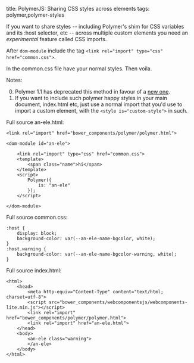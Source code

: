 title: PolymerJS: Sharing CSS styles across elements
tags: polymer,polymer-styles

If you want to share styles -- including Polymer's shim for CSS variables and its :host selector, etc  -- across multiple custom elements you need an *experimental* feature called CSS imports.

After ```dom-module``` include the tag ```<link rel="import" type="css" href="common.css">```. 

In the common.css file have your normal styles. Then voila.

Notes:

0. Polymer 1.1 has deprecated this method in favour of a [new one](https://blog.polymer-project.org/announcements/2015/08/13/1.1-release/).
0. If you want to include such polymer happy styles in your main document, index.html etc, just use a normal import that you'd use to import a custom element, with the ```<style is="custom-style">``` in such.

Full source an-ele.html:

    <link rel="import" href="bower_components/polymer/polymer.html">
    
    <dom-module id="an-ele">
    
        <link rel="import" type="css" href="common.css">    
        <template>  
            <span class="name">hi</span>
        </template> 
        <script>
            Polymer({
                is: "an-ele"
            }); 
        </script>
    
    </dom-module>

Full source common.css:

    :host {
        display: block;
        background-color: var(--an-ele-name-bgcolor, white);
    }
    :host.warning {
        background-color: var(--an-ele-name-bgcolor-warning, white);
    }

Full source index.html:

    <html>
        <head>
            <meta http-equiv="Content-Type" content="text/html; charset=utf-8">
            <script src="bower_components/webcomponentsjs/webcomponents-lite.min.js"></script>
            <link rel="import" href="bower_components/polymer/polymer.html">
            <link rel="import" href="an-ele.html">            
        </head>
        <body>
            <an-ele class="warning">
            </an-ele>
        </body>
    </html>
